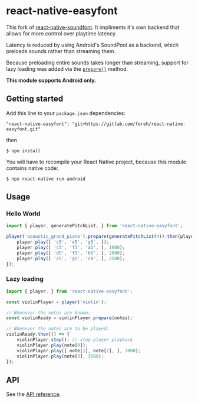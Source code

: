 # react-native-easyfont

This fork of [react-native-soundfont](https://github.com/shavashav/react-native-soundfont).
It impliments it's own backend that allows for more control over playtime latency.

Latency is reduced by using Android's SoundPool as a backend,
which preloads sounds rather than streaming them.

Because preloading entire sounds takes longer than streaming,
support for lazy loading was added via the [`prepare()`](API.md) method.

**This module supports Android only.**

## Getting started

Add this line to your `package.json` dependencies:

`"react-native-easyfont": "git+https://gitlab.com/fereh/react-native-easyfont.git"`

then

`$ npm install`

You will have to recompile your React Native project, because this module contains native code:

`$ npx react-native run-android`

## Usage

### Hello World

```javascript
import { player, generatePitchList, } from 'react-native-easyfont';

player('acoustic_grand_piano').prepare(generatePitchList(4)).then(player => {
    player.play([ 'c5', 'e5', 'g5', ]);
    player.play([ 'c5', 'f5', 'a5', ], 1000);
    player.play([ 'd5', 'f5', 'b5', ], 2000);
    player.play([ 'c5', 'g5', 'c6', ], 2500);
});
```

### Lazy loading

```javascript
import { player, } from 'react-native-easyfont';

const violinPlayer = player('violin');

// Whenever the notes are known:
const violinReady = violinPlayer.prepare(notes);

// Whenever the notes are to be played:
violinReady.then(() => {
    violinPlayer.stop(); // stop player playback
    violinPlayer.play(note[0]);
    violinPlayer.play([ note[1], note[2], ], 3000);
    violinPlayer.play(note[3], 3500);
}); 
```

## API
See the [API reference](API.md).
